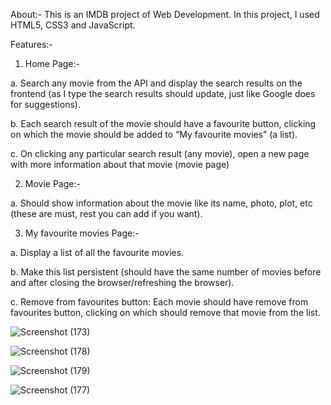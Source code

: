 About:-
This is an IMDB project of Web Development.
In this project, I used HTML5, CSS3 and JavaScript.

Features:-

1. Home Page:-

a. Search any movie from the API and display the search results on the frontend (as I type the search results should update, just like Google does for suggestions).

b. Each search result of the movie should have a favourite button, clicking on which the movie should be added to “My favourite movies” (a list).

c. On clicking any particular search result (any movie), open a new page with more information about that movie (movie page)


2. Movie Page:-

a. Should show information about the movie like its name, photo, plot, etc (these are must, rest you can add if you want).


3. My favourite movies Page:-

a. Display a list of all the favourite movies.

b. Make this list persistent (should have the same number of movies before and after closing the browser/refreshing the browser).

c. Remove from favourites button: Each movie should have remove from favourites button, clicking on which should remove that movie from the list.

![Screenshot (173)](https://user-images.githubusercontent.com/66356658/183273686-282f9176-0fb2-4fb9-b9f6-94de4daee9c1.png)

![Screenshot (178)](https://user-images.githubusercontent.com/66356658/183273724-bef23861-153c-4794-86d9-2ab0c4e203c0.png)

![Screenshot (179)](https://user-images.githubusercontent.com/66356658/183273733-38ec623c-b506-47c9-af14-4a8f4662a299.png)

![Screenshot (177)](https://user-images.githubusercontent.com/66356658/183273740-d67f360d-8cfe-40b5-be45-29f80ca8996b.png)
